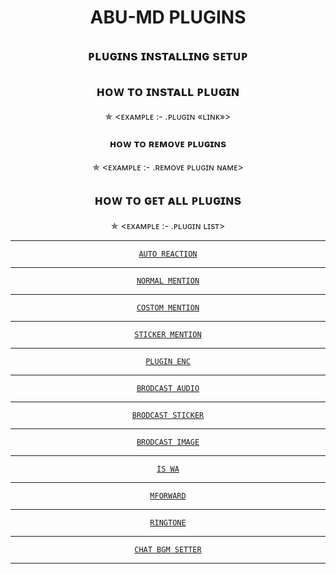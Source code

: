 <h1 align="center"> ABU-MD PLUGINS

 </h1>

<div align="center">

<h2 align="center">   ᴘʟᴜɢɪɴs ɪɴsᴛᴀʟʟɪɴɢ sᴇᴛᴜᴘ

</h1>

 

<h2 align="center">   ʜᴏᴡ ᴛᴏ ɪɴsᴛᴀʟʟ ᴘʟᴜɢɪɴ

</h1>

✯ <ᴇxᴀᴍᴘʟᴇ :-  .ᴘʟᴜɢɪɴ «ʟɪɴᴋ»>

<h3 align="center">   ʜᴏᴡ ᴛᴏ ʀᴇᴍᴏᴠᴇ ᴘʟᴜɢɪɴs</h1>

 

✯ <ᴇxᴀᴍᴘʟᴇ :-  .ʀᴇᴍᴏᴠᴇ ᴘʟᴜɢɪɴ ɴᴀᴍᴇ>

</p>

<h2 align="center">   ʜᴏᴡ ᴛᴏ ɢᴇᴛ ᴀʟʟ ᴘʟᴜɢɪɴs

</h1>

✯ <ᴇxᴀᴍᴘʟᴇ :-  .ᴘʟᴜɢɪɴ ʟɪsᴛ>

 
____________________________________________

 [`AUTO REACTION`](https://gist.githubusercontent.com/Afx-Abu/1a03436abd85dac62044cda3031f1e21)
____________________________________________
 [`NORMAL MENTION`](https://gist.github.com/Afx-Abu/5d946dd45ec2bfd7fa52c54bffd1b475)
____________________________________________
 [`COSTOM MENTION`](https://gist.githubusercontent.com/Afx-Abu/37bb1fb16126bfd80773e866740587e5)
____________________________________________
 [`STICKER MENTION`](https://gist.github.com/Afx-Abu/c624d99e6aff1277f1ce7194e27ef788)
____________________________________________
 [`PLUGIN ENC`](https://gist.github.com/TOXIC-KICHUX/a9f6f8ed468ffef8949339d899a2deef)
____________________________________________
 [`BRODCAST AUDIO`](https://gist.github.com/Afx-Abu/b0b85cc68dffffa9e45b4f5ff112f31d)
____________________________________________
 [`BRODCAST STICKER`](https://gist.github.com/Afx-Abu/ef25bdc11f765315abc928a1ddf14e8e)
____________________________________________
 [`BRODCAST IMAGE`](https://gist.github.com/Afx-Abu/26546ebed142e445110998f7ea77168c)
____________________________________________
 [`IS WA`](https://gist.github.com/Afx-Abu/a6bf4ad97baf8e605cddeb11e00f7eb5)
____________________________________________

 [`MFORWARD`](https://gist.github.com/Afx-Abu/631b03373a2e3fb1c3a9cecc03da906d)
____________________________________________

 [`RINGTONE`](https://gist.github.com/Afx-Abu/09f037b5336dc8c0c1d86106c9ec8548)
____________________________________________

[`CHAT BGM SETTER`](https://gist.github.com/Afx-Abu/832a492c56ee02bf6a486bcea765d6d1)
____________________________________________
